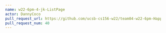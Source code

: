 ```yaml
---
name: w22-6pm-4-jk-ListPage
actor: DannyCoco
pull_request_url: https://github.com/ucsb-cs156-w22/team04-w22-6pm-HappyCows/pull/40
pull_request_num: 40
---
```

